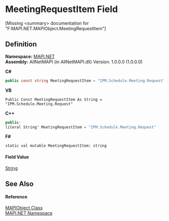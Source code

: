 # MeetingRequestItem Field


\[Missing &lt;summary&gt; documentation for "F:MAPI.NET.MAPIObject.MeetingRequestItem"\]



## Definition
**Namespace:** <a href="5bef4637-66f8-16d4-e5f4-4d0da57a1538.md">MAPI.NET</a>  
**Assembly:** AllNetMAPI (in AllNetMAPI.dll) Version: 1.0.0.0 (1.0.0.0)

**C#**
``` C#
public const string MeetingRequestItem = "IPM.Schedule.Meeting.Request"
```
**VB**
``` VB
Public Const MeetingRequestItem As String = "IPM.Schedule.Meeting.Request"
```
**C++**
``` C++
public:
literal String^ MeetingRequestItem = "IPM.Schedule.Meeting.Request"
```
**F#**
``` F#
static val mutable MeetingRequestItem: string
```



#### Field Value
<a href="https://learn.microsoft.com/dotnet/api/system.string" target="_blank" rel="noopener noreferrer">String</a>

## See Also


#### Reference
<a href="6aa245b8-3fdd-0cd0-a3f7-bdccb4596d2c.md">MAPIObject Class</a>  
<a href="5bef4637-66f8-16d4-e5f4-4d0da57a1538.md">MAPI.NET Namespace</a>  
